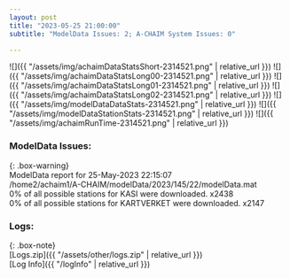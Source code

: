 ```yaml
---
layout: post
title: "2023-05-25 21:00:00"
subtitle: "ModelData Issues: 2; A-CHAIM System Issues: 0"

---
```


![]({{ "/assets/img/achaimDataStatsShort-2314521.png" | relative_url }})
![]({{ "/assets/img/achaimDataStatsLong00-2314521.png" | relative_url }})
![]({{ "/assets/img/achaimDataStatsLong01-2314521.png" | relative_url }})
![]({{ "/assets/img/achaimDataStatsLong02-2314521.png" | relative_url }})
![]({{ "/assets/img/modelDataDataStats-2314521.png" | relative_url }})
![]({{ "/assets/img/modelDataStationStats-2314521.png" | relative_url }})
![]({{ "/assets/img/achaimRunTime-2314521.png" | relative_url }})


### ModelData Issues:  
  
{: .box-warning}  
 ModelData report for 25-May-2023 22:15:07   
 /home2/achaim1/A-CHAIM/modelData/2023/145/22/modelData.mat   
 0% of all possible stations for KASI were downloaded. x2438   
 0% of all possible stations for KARTVERKET were downloaded. x2147   
  


### Logs:  
  
{: .box-note}  
[Logs.zip]({{ "/assets/other/logs.zip" | relative_url }})  
[Log Info]({{ "/logInfo" | relative_url }})  
